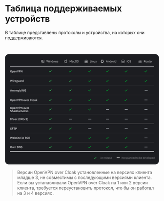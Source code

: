 # Таблица поддерживаемых устройств  

В таблице представлены  протоколы  и устройства, на которых они поддерживаются. 

&nbsp;

![](https://raw.githubusercontent.com/amnezia-vpn/amnezia.org-content/master/docs/ru/instructions/30_table_of_supported_devices/img/table_11.2023.svg)

>Версии OpenVPN over Cloak  установленные на версиях клиента младше 3, не совместимы с последующими версиями клиента. Если вы устанавливали  OpenVPN over Cloak  на 1 или 2 версии клиента, требуется переустановить протокол, что бы он работал на 3 и 4 версиях .


[amnezia-site-ext-link]: https://amnezia-web-nx1r.vercel.app
[about-int-link]: /about





